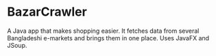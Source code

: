 # BazarCrawler
A Java app that makes shopping easier. It fetches data from several Bangladeshi e-markets and brings them in one place. Uses JavaFX and JSoup.
